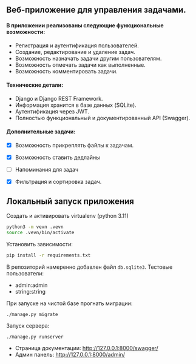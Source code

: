 ## Веб-приложение для управления задачами. 

#### В приложении реализованы следующие функциональные возможности:

- Регистрация и аутентификация пользователей.
- Создание, редактирование и удаление задач.
- Возможность назначать задачи другим пользователям.
- Возможность отмечать задачи как выполненные.
- Возможность комментировать задачи.

#### Технические детали:
- Django и Django REST Framework.
- Информация хранится в базе данных (SQLite).
- Аутентификация через JWT.
- Полностью функциональный и документированный API (Swagger).

#### Дополнительные задачи:

- [x] Возможность прикреплять файлы к задачам.
- [x] Возможность ставить дедлайны
- [ ] Напоминания для задач
- [x] Фильтрация и сортировка задач.


## Локальный запуск приложения

Создать и активировать virtualenv (python 3.11)
```bash
python3 -m vevn .vevn
source .vevn/bin/activate
```

Установить зависимости:
```bash
pip install -r requirements.txt
```

В репозиторий намеренно добавлен файл `db.sqlite3`. Тестовые пользователи:
- admin:admin
- string:string

При запуске на чистой базе прогнать миграции:
```shell
./manage.py migrate
```

Запуск сервера:
```shell
./manage.py runserver
```

- Страница документации: http://127.0.0.1:8000/swagger/
- Админ панель: http://127.0.0.1:8000/admin/
